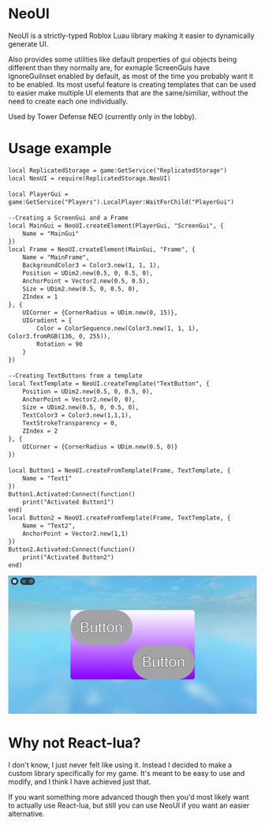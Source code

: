 # NeoUI
NeoUI is a strictly-typed Roblox Luau library making it easier to dynamically generate UI.

Also provides some utilities like default properties of gui objects being different than they normally are, for exmaple ScreenGuis have IgnoreGuiInset enabled by default, as most of the time you probably want it to be enabled.
Its most useful feature is creating templates that can be used to easier make multiple UI elements that are the same/similiar, without the need to create each one individually.

Used by Tower Defense NEO (currently only in the lobby).

# Usage example
```luau
local ReplicatedStorage = game:GetService("ReplicatedStorage")
local NeoUI = require(ReplicatedStorage.NeoUI)

local PlayerGui = game:GetService("Players").LocalPlayer:WaitForChild("PlayerGui")

--Creating a ScreenGui and a Frame
local MainGui = NeoUI.createElement(PlayerGui, "ScreenGui", {
    Name = "MainGui"
})
local Frame = NeoUI.createElement(MainGui, "Frame", {
	Name = "MainFrame",
	BackgroundColor3 = Color3.new(1, 1, 1),
	Position = UDim2.new(0.5, 0, 0.5, 0),
	AnchorPoint = Vector2.new(0.5, 0.5),
	Size = UDim2.new(0.5, 0, 0.5, 0),
	ZIndex = 1
}, {
	UICorner = {CornerRadius = UDim.new(0, 15)},
	UIGradient = {
		Color = ColorSequence.new(Color3.new(1, 1, 1), Color3.fromRGB(136, 0, 255)),
		Rotation = 90
	}
})

--Creating TextButtons from a template
local TextTemplate = NeoUI.createTemplate("TextButton", {
	Position = UDim2.new(0.5, 0, 0.5, 0),
	AnchorPoint = Vector2.new(0, 0),
	Size = UDim2.new(0.5, 0, 0.5, 0),
	TextColor3 = Color3.new(1,1,1),
	TextStrokeTransparency = 0,
	ZIndex = 2
}, {
	UICorner = {CornerRadius = UDim.new(0.5, 0)}
})

local Button1 = NeoUI.createFromTemplate(Frame, TextTemplate, {
	Name = "Text1"
})
Button1.Activated:Connect(function()
	print("Activated Button1")
end)
local Button2 = NeoUI.createFromTemplate(Frame, TextTemplate, {
	Name = "Text2",
	AnchorPoint = Vector2.new(1,1)
})
Button2.Activated:Connect(function()
	print("Activated Button2")
end)
```
<div align="center">
	<img src="ExampleGui.png" alt="GUI generated by the code above" />
</div>

# Why not React-lua?
I don't know, I just never felt like using it. Instead I decided to make a custom library specifically for my game.
It's meant to be easy to use and modify, and I think I have achieved just that.

If you want something more advanced though then you'd most likely want to actually use React-lua, but still you can use NeoUI if you want an easier alternative.

